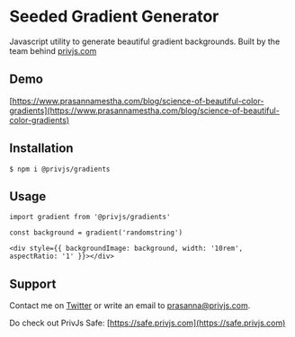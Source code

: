 # Seeded Gradient Generator

Javascript utility to generate beautiful gradient backgrounds. Built by the team behind [privjs.com](https://privjs.com)

## Demo

[https://www.prasannamestha.com/blog/science-of-beautiful-color-gradients](https://www.prasannamestha.com/blog/science-of-beautiful-color-gradients)

## Installation

```
$ npm i @privjs/gradients
```

## Usage

```
import gradient from '@privjs/gradients'

const background = gradient('randomstring')

<div style={{ backgroundImage: background, width: '10rem', aspectRatio: '1' }}></div>
```

## Support

Contact me on [Twitter](https://twitter.com/prasannamestha) or write an email to [prasanna@privjs.com](mailto:prasanna@privjs.com).

Do check out PrivJs Safe: [https://safe.privjs.com](https://safe.privjs.com)

